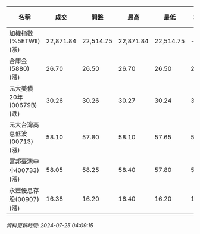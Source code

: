 | 名稱 | 成交 | 開盤 | 最高 | 最低 | 均價 | 成交金額(億) | 昨收 | 漲跌幅 | 漲跌 | 總量 | 昨量 | 振幅 |
| -------- | -------- | -------- | -------- |-------- | -------- | -------- |-------- |-------- |-------- | -------- | -------- |-------- |
|加權指數(%5ETWII) (漲)|22,871.84|22,514.75|22,871.84|22,514.75|-|3,948.87|22,256.99|2.76%|614.85|8,641,587|0|1.60%|
|合庫金(5880) (漲)|26.70|26.50|26.70|26.50|26.65|2.26|26.40|1.14%|0.30|8,468|11,664|0.76%|
|元大美債20年(00679B) (跌)|30.26|30.26|30.27|30.24|30.26|20.66|30.42|0.53%|0.16|68,274|74,805|0.10%|
|元大台灣高息低波(00713) (漲)|58.10|57.80|58.10|57.65|57.90|4.96|57.25|1.48%|0.85|8,561|19,592|0.79%|
|富邦臺灣中小(00733) (漲)|58.05|58.25|58.40|57.80|58.12|0.811|57.10|1.66%|0.95|1,395|4,101|1.05%|
|永豐優息存股(00907) (漲)|16.38|16.20|16.40|16.20|16.30|0.180|16.14|1.49%|0.24|1,105|4,302|1.24%|
###### 資料更新時間: 2024-07-25 04:09:15